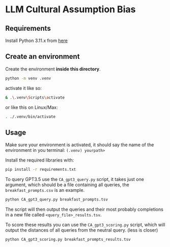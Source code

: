 # LLM Cultural Assumption Bias

## Requirements

Install Python 3.11.x from [here](https://www.python.org/downloads/release/python-3119/)

## Create an environment

Create the environment **inside this directory**.

```sh
python -m venv .venv
```

activate it like so:

```sh
& .\.venv\Scripts\activate
```

or like this on Linux/Max:

```sh
. ./.venv/bin/activate
```

## Usage

Make sure your environment is activated, it should say the name of the environment in you terminal: `(.venv) yourpath>`

Install the required libraries with:

```sh
pip install -r requirements.txt
```

To query GPT3.5 use the `CA_gpt3_query.py` script, it takes just one argument, which should be a file containing all queries, the `breakfast_prompts.csv` is an example.

```sh
python CA_gpt3_query.py breakfast_prompts.tsv
```

The script will then output the queries and their most probably completions in a new file called `<query_file>_results.tsv`.

To score these results you can use the `CA_gpt3_scoring.py` script, which will output the distances of all queries from the neutral query. (less is closer)

```sh
python CA_gpt3_scoring.py breakfast_prompts_results.tsv
```